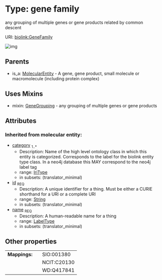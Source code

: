 
# Type: gene family


any grouping of multiple genes or gene products related by common descent

URI: [biolink:GeneFamily](https://w3id.org/biolink/vocab/GeneFamily)


![img](http://yuml.me/diagram/nofunky;dir:TB/class/[OrganismTaxon],[MolecularEntity],[GeneGrouping],[GeneFamily&#124;id(i):string;name(i):label_type;category(i):iri_type%20%2B]uses%20-.->[GeneGrouping],[MolecularEntity]^-[GeneFamily])

## Parents

 *  is_a: [MolecularEntity](MolecularEntity.md) - A gene, gene product, small molecule or macromolecule (including protein complex)

## Uses Mixins

 *  mixin: [GeneGrouping](GeneGrouping.md) - any grouping of multiple genes or gene products

## Attributes


### Inherited from molecular entity:

 * [category](category.md)  <sub>1..*</sub>
    * Description: Name of the high level ontology class in which this entity is categorized. Corresponds to the label for the biolink entity type class. In a neo4j database this MAY correspond to the neo4j label tag
    * range: [IriType](types/IriType.md)
    * in subsets: (translator_minimal)
 * [id](id.md)  <sub>REQ</sub>
    * Description: A unique identifier for a thing. Must be either a CURIE shorthand for a URI or a complete URI
    * range: [String](types/String.md)
    * in subsets: (translator_minimal)
 * [name](name.md)  <sub>REQ</sub>
    * Description: A human-readable name for a thing
    * range: [LabelType](types/LabelType.md)
    * in subsets: (translator_minimal)

## Other properties

|  |  |  |
| --- | --- | --- |
| **Mappings:** | | SIO:001380 |
|  | | NCIT:C20130 |
|  | | WD:Q417841 |

